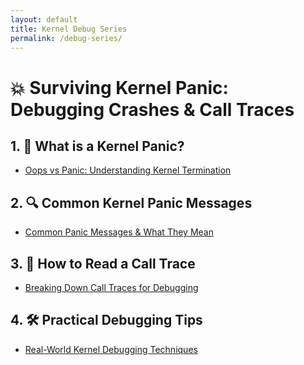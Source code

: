 ```yaml
---
layout: default
title: Kernel Debug Series
permalink: /debug-series/
---
```


# 💥 Surviving Kernel Panic: Debugging Crashes & Call Traces

## 1. 🤔 What is a Kernel Panic?

- [Oops vs Panic: Understanding Kernel Termination](/2025/06/23/what-is-a-kernel-panic.html)

## 2. 🔍 Common Kernel Panic Messages

- [Common Panic Messages & What They Mean](/2025/06/24/common-kernel-panic-messages-&-what-they-mean.html)

## 3. 🧵 How to Read a Call Trace

- [Breaking Down Call Traces for Debugging](/2025/06/25/how-to-read-a-call-trace.html)

## 4. 🛠️ Practical Debugging Tips

- [Real-World Kernel Debugging Techniques](/2025/06/27/practical-debugging-tips-for-real-systems.html)
